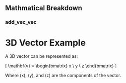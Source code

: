 ## Mathmatical Breakdown
### add_vec_vec

# 3D Vector Example

A 3D vector can be represented as:

\[
\mathbf{v} = \begin{bmatrix} x \\ y \\ z \end{bmatrix}
\]

Where \(x\), \(y\), and \(z\) are the components of the vector.
